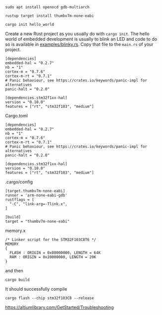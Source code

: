 ```
sudo apt install openocd gdb-multiarch
```

```
rustup target install thumbv7m-none-eabi
```

```
cargo init hello_world
```

Create a new Rust project as you usually do with `cargo init`. The hello world
of embedded development is usually to blink an LED and code to do so is
available in [examples/blinky.rs](examples/blinky.rs). Copy that file to the
`main.rs` of your project.


```
[dependencies]
embedded-hal = "0.2.7"
nb = "1"
cortex-m = "0.7.6"
cortex-m-rt = "0.7.1"
# Panic behaviour, see https://crates.io/keywords/panic-impl for alternatives
panic-halt = "0.2.0"

[dependencies.stm32f1xx-hal]
version = "0.10.0"
features = ["rt", "stm32f103", "medium"]
```
Cargo.toml
```
[dependencies]
embedded-hal = "0.2.7"
nb = "1"
cortex-m = "0.7.6"
cortex-m-rt = "0.7.1"
# Panic behaviour, see https://crates.io/keywords/panic-impl for alternatives
panic-halt = "0.2.0"

[dependencies.stm32f1xx-hal]
version = "0.10.0"
features = ["rt", "stm32f103", "medium"]

```

.cargo/config
```
[target.thumbv7m-none-eabi]
runner = 'arm-none-eabi-gdb'
rustflags = [
  "-C", "link-arg=-Tlink.x",
]

[build]
target = "thumbv7m-none-eabi"
```
memory.x
```
/* Linker script for the STM32F103C8T6 */
MEMORY
{
  FLASH : ORIGIN = 0x08000000, LENGTH = 64K
  RAM : ORIGIN = 0x20000000, LENGTH = 20K
}

```

and then

```
cargo build
```
It should successfully compile 

```
cargo flash --chip stm32f103C8 --release
```

https://altiumlibrary.com/GetStarted/Troubleshooting

